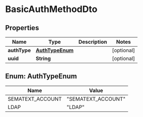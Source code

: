 # BasicAuthMethodDto

## Properties

| Name         | Type                              | Description | Notes      |
| ------------ | --------------------------------- | ----------- | ---------- |
| **authType** | [**AuthTypeEnum**](#AuthTypeEnum) |             | [optional] |
| **uuid**     | **String**                        |             | [optional] |

<a name="AuthTypeEnum"></a>

## Enum: AuthTypeEnum

| Name             | Value                        |
| ---------------- | ---------------------------- |
| SEMATEXT_ACCOUNT | &quot;SEMATEXT_ACCOUNT&quot; |
| LDAP             | &quot;LDAP&quot;             |
